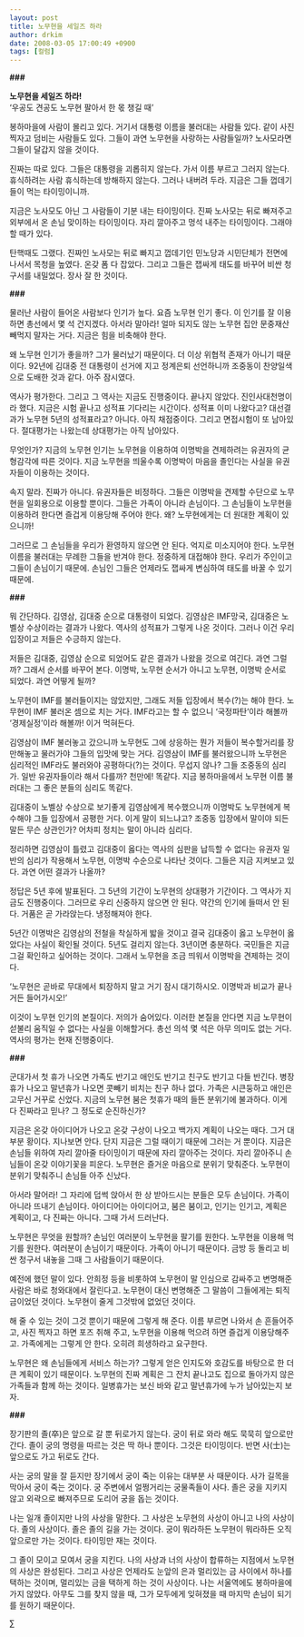 ```yaml
---
layout: post
title: 노무현을 세일즈 하라
author: drkim
date: 2008-03-05 17:00:49 +0900
tags: [컬럼]
---
```

**###**

**노무현을 세일즈 하라!**  
‘우공도 견공도 노무현 팔아서 한 몫 챙길 때’

봉하마을에 사람이 몰리고 있다. 거기서 대통령 이름을 불러대는 사람들 있다. 같이 사진 찍자고 덤비는 사람들도 있다. 그들이 과연 노무현을 사랑하는 사람들일까? 노사모라면 그들이 달갑지 않을 것이다. 

진짜는 따로 있다. 그들은 대통령을 괴롭히지 않는다. 가서 이름 부르고 그러지 않는다. 휴식하려는 사람 휴식하는데 방해하지 않는다. 그러나 내버려 두라. 지금은 그들 껍데기들이 먹는 타이밍이니까. 

지금은 노사모도 아닌 그 사람들이 기분 내는 타이밍이다. 진짜 노사모는 뒤로 빠져주고 외부에서 온 손님 맞이하는 타이밍이다. 자리 깔아주고 멍석 내주는 타이밍이다. 그래야 할 때가 있다. 

탄핵때도 그랬다. 진짜인 노사모는 뒤로 빠지고 껍데기인 민노당과 시민단체가 전면에 나서서 목청을 높였다. 온갖 폼 다 잡았다. 그리고 그들은 잽싸게 태도를 바꾸어 비싼 청구서를 내밀었다. 장사 잘 한 것이다. 

**###**

물러난 사람이 들어온 사람보다 인기가 높다. 요즘 노무현 인기 좋다. 이 인기를 잘 이용하면 총선에서 몇 석 건지겠다. 아서라 말아라! 얼마 되지도 않는 노무현 집안 문중재산 빼먹지 말자는 거다. 지금은 힘을 비축해야 한다. 

왜 노무현 인기가 좋을까? 그가 물러났기 때문이다. 더 이상 위협적 존재가 아니기 때문이다. 92년에 김대중 전 대통령이 선거에 지고 정계은퇴 선언하니까 조중동이 찬양일색으로 도배한 것과 같다. 아주 잠시였다.

역사가 평가한다. 그리고 그 역사는 지금도 진행중이다. 끝나지 않았다. 진인사대천명이라 했다. 지금은 시험 끝나고 성적표 기다리는 시간이다. 성적표 이미 나왔다고? 대선결과가 노무현 5년의 성적표라고? 아니다. 아직 채점중이다. 그리고 면접시험이 또 남아있다. 절대평가는 나왔는데 상대평가는 아직 남아있다. 

무엇인가? 지금의 노무현 인기는 노무현을 이용하여 이명박을 견제하려는 유권자의 균형감각에 따른 것이다. 지금 노무현을 띄울수록 이명박이 마음을 졸인다는 사실을 유권자들이 이용하는 것이다. 

속지 말라. 진짜가 아니다. 유권자들은 비정하다. 그들은 이명박을 견제할 수단으로 노무현을 일회용으로 이용할 뿐이다. 그들은 가족이 아니라 손님이다. 그 손님들이 노무현을 이용하려 한다면 즐겁게 이용당해 주어야 한다. 왜? 노무현에게는 더 원대한 계획이 있으니까! 

그러므로 그 손님들을 우리가 환영하지 않으면 안 된다. 억지로 미소지어야 한다. 노무현 이름을 불러대는 무례한 그들을 반겨야 한다. 정중하게 대접해야 한다. 우리가 주인이고 그들이 손님이기 때문에. 손님인 그들은 언제라도 잽싸게 변심하여 태도를 바꿀 수 있기 때문에.

**###**

뭐 간단하다. 김영삼, 김대중 순으로 대통령이 되었다. 김영삼은 IMF망국, 김대중은 노벨상 수상이라는 결과가 나왔다. 역사의 성적표가 그렇게 나온 것이다. 그러나 이건 우리 입장이고 저들은 수긍하지 않는다. 

저들은 김대중, 김영삼 순으로 되었어도 같은 결과가 나왔을 것으로 여긴다. 과연 그럴까? 그래서 순서를 바꾸어 본다. 이명박, 노무현 순서가 아니고 노무현, 이명박 순서로 되었다. 과연 어떻게 될까?

노무현이 IMF를 불러들이지는 않았지만, 그래도 저들 입장에서 복수(?)는 해야 한다. 노무현이 IMF 불러온 셈으로 치는 거다. IMF라고는 할 수 없으니 ‘국정파탄’이라 해볼까 ‘경제실정’이라 해볼까! 이거 먹혀든다. 

김영삼이 IMF 불러놓고 갔으니까 노무현도 그에 상응하는 뭔가 저들이 복수할거리를 장만해놓고 물러가야 그들의 입맛에 맞는 거다. 김영삼이 IMF를 불러왔으니까 노무현은 심리적인 IMF라도 불러와야 공평하다(?)는 것이다. 무섭지 않나? 그들 조중동의 심리가. 일반 유권자들이라 해서 다를까? 천만에! 똑같다. 지금 봉하마을에서 노무현 이름 불러대는 그 좋은 분들의 심리도 똑같다. 

김대중이 노벨상 수상으로 보기좋게 김영삼에게 복수했으니까 이명박도 노무현에게 복수해야 그들 입장에서 공평한 거다. 이게 말이 되느냐고? 조중동 입장에서 말이야 되든 말든 무슨 상관인가? 어차피 정치는 말이 아니라 심리다. 

정리하면 김영삼이 틀렸고 김대중이 옳다는 역사의 심판을 납득할 수 없다는 유권자 일반의 심리가 작용해서 노무현, 이명박 수순으로 나타난 것이다. 그들은 지금 지켜보고 있다. 과연 어떤 결과가 나올까?

정답은 5년 후에 발표된다. 그 5년의 기간이 노무현의 상대평가 기간이다. 그 역사가 지금도 진행중이다. 그러므로 우리 신중하지 않으면 안 된다. 약간의 인기에 들떠서 안 된다. 거품은 곧 가라앉는다. 냉정해져야 한다. 

5년간 이명박은 김영삼의 전철을 착실하게 밟을 것이고 결국 김대중이 옳고 노무현이 옳았다는 사실이 확인될 것이다. 5년도 걸리지 않는다. 3년이면 충분하다. 국민들은 지금 그걸 확인하고 싶어하는 것이다. 그래서 노무현을 조금 띄워서 이명박을 견제하는 것이다. 

‘노무현은 곧바로 무대에서 퇴장하지 말고 거기 잠시 대기하시오. 이명박과 비교가 끝나거든 들어가시오!’ 

이것이 노무현 인기의 본질이다. 저의가 숨어있다. 이러한 본질을 안다면 지금 노무현이 섣불리 움직일 수 없다는 사실을 이해할거다. 총선 의석 몇 석은 아무 의미도 없는 거다. 역사의 평가는 현재 진행중이다. 

**###**

군대가서 첫 휴가 나오면 가족도 반기고 애인도 반기고 친구도 반기고 다들 반긴다. 병장휴가 나오고 말년휴가 나오면 콧빼기 비치는 친구 하나 없다. 가족은 시큰둥하고 애인은 고무신 거꾸로 신었다. 지금의 노무현 붐은 첫휴가 때의 들뜬 분위기에 불과하다. 이게 다 진짜라고 믿나? 그 정도로 순진하신가? 

지금은 온갖 아이디어가 나오고 온갖 구상이 나오고 백가지 계획이 나오는 때다. 그거 대부분 황이다. 지나보면 안다. 단지 지금은 그럴 때이기 때문에 그러는 거 뿐이다. 지금은 손님들 위하여 자리 깔아줄 타이밍이기 때문에 자리 깔아주는 것이다. 자리 깔아주니 손님들이 온갖 이야기꽃을 피운다. 노무현은 즐거운 마음으로 분위기 맞춰준다. 노무현이 분위기 맞춰주니 손님들 아주 신났다. 

아서라 말어라! 그 자리에 덥썩 앉아서 한 상 받아드시는 분들은 모두 손님이다. 가족이 아니라 뜨내기 손님이다. 아이디어는 아이디어고, 붐은 붐이고, 인기는 인기고, 계획은 계획이고, 다 진짜는 아니다. 그때 가서 드러난다. 

노무현은 무엇을 원할까? 손님인 여러분이 노무현을 팔기를 원한다. 노무현을 이용해 먹기를 원한다. 여러분이 손님이기 때문이다. 가족이 아니기 때문이다. 금방 등 돌리고 비싼 청구서 내놓을 그때 그 사람들이기 때문이다. 

예전에 했던 말이 있다. 안희정 등을 비롯하여 노무현이 말 인심으로 감싸주고 변명해준 사람은 바로 청와대에서 잘린다고. 노무현이 대신 변명해준 그 말씀이 그들에게는 퇴직금이었던 것이다. 노무현이 줄게 그것밖에 없었던 것이다. 

해 줄 수 있는 것이 그것 뿐이기 때문에 그렇게 해 준다. 이름 부르면 나와서 손 흔들어주고, 사진 찍자고 하면 포즈 취해 주고, 노무현을 이용해 먹으려 하면 즐겁게 이용당해주고. 가족에게는 그렇게 안 한다. 오히려 희생하라고 요구한다. 

노무현은 왜 손님들에게 서비스 하는가? 그렇게 얻은 인지도와 호감도를 바탕으로 한 더 큰 계획이 있기 때문이다. 노무현의 진짜 계획은 그 잔치 끝나고도 집으로 돌아가지 않은 가족들과 함께 하는 것이다. 일병휴가는 보신 바와 같고 말년휴가에 누가 남아있는지 보자. 

**###**

장기판의 졸(卒)은 앞으로 갈 뿐 뒤로가지 않는다. 궁이 뒤로 와라 해도 묵묵히 앞으로만 간다. 졸이 궁의 명령을 따르는 것은 딱 하나 뿐이다. 그것은 타이밍이다. 반면 사(士)는 앞으로도 가고 뒤로도 간다. 

사는 궁의 말을 잘 듣지만 장기에서 궁이 죽는 이유는 대부분 사 때문이다. 사가 길목을 막아서 궁이 죽는 것이다. 궁 주변에서 얼쩡거리는 궁물족들이 사다. 졸은 궁을 지키지 않고 외곽으로 빠져주므로 도리어 궁을 돕는 것이다. 

나는 일개 졸이지만 나의 사상을 말한다. 그 사상은 노무현의 사상이 아니고 나의 사상이다. 졸의 사상이다. 졸은 졸의 길을 가는 것이다. 궁이 뭐라하든 노무현이 뭐라하든 오직 앞으로만 가는 것이다. 타이밍만 재는 것이다. 

그 졸이 모이고 모여서 궁을 지킨다. 나의 사상과 너의 사상이 합류하는 지점에서 노무현의 사상은 완성된다. 그리고 사상은 언제라도 눈앞의 은과 멀리있는 금 사이에서 하나를 택하는 것이며, 멀리있는 금을 택하게 하는 것이 사상이다. 나는 서울역에도 봉하마을에 가지 않았다. 아무도 그를 찾지 않을 때, 그가 모두에게 잊혀졌을 때 마지막 손님이 되기를 원하기 때문이다. 



∑